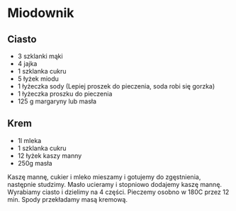 # Miodownik

## Ciasto
- 3 szklanki mąki
- 4 jajka
- 1 szklanka cukru
- 5 łyżek miodu
- 1 łyżeczka sody (Lepiej proszek do pieczenia, soda robi się gorzka)
- 1 łyżeczka proszku do pieczenia
- 125 g margaryny lub masła

## Krem
- 1l mleka
- 1 szklanka cukru
- 12 łyżek kaszy manny
- 250g masła

Kaszę mannę, cukier i mleko mieszamy i gotujemy do zgęstnienia, następnie studzimy. Masło ucieramy i stopniowo dodajemy kaszę mannę. Wyrabiamy ciasto i dzielimy na 4 części. Pieczemy osobno w 180C przez 12 min. Spody przekładamy masą kremową.
